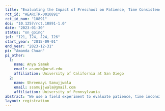 ```yaml
---
title: "Evaluating the Impact of Preschool on Patience, Time Consistency and Commitment Demand"
rct_id: "AEARCTR-0010891"
rct_id_num: "10891"
doi: "10.1257/rct.10891-1.0"
date: "2023-01-30"
status: "on_going"
jel: "I21, I24, J24, I26"
start_year: "2015-09-01"
end_year: "2023-12-31"
pi: "Amanda Chuan"
pi_other:
  1:
    name: Anya Samek
    email: asamek@ucsd.edu
    affiliation: University of California at San Diego
  2:
    name: Shreemayi Samujjwala
    email: ssamujjwala@gmail.com
    affiliation: University of Pennsylvania
abstract: "We use a field experiment to evaluate patience, time inconsistency and commitment demand among young children. We first show that patience at ages 5-10 positively predicts reading scores up to 4 years later, even when controlling for cognitive and executive function assessment scores. In contrast, time inconsistency and commitment demand do not predict reading scores. Second, we evaluate whether preschool affects patience. We leverage a field experiment that randomized children to different preschool curricula. We find that children who were offered the preschool curriculum focused on self-regulation make patient decisions in both periods of the experiment, whereas control children who were not offered the preschool intervention do not. Further, preschool helps children use commitment devices to manage their time inconsistency, but does not affect time inconsistency directly."
layout: registration
---
```


